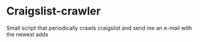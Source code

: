 Craigslist-crawler
==================

Small script that periodically crawls craigslist and send me an e-mail with the newest adds
